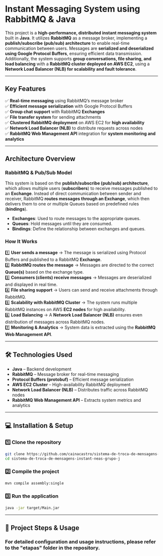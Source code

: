 # Instant Messaging System using RabbitMQ & Java  

This project is a **high-performance, distributed instant messaging system** built in **Java**. It utilizes **RabbitMQ** as a message broker, implementing a **publish/subscribe (pub/sub) architecture** to enable real-time communication between users. Messages are **serialized and deserialized using Google Protocol Buffers**, ensuring efficient data transmission. Additionally, the system supports **group conversations, file sharing, and load balancing** with a **RabbitMQ cluster deployed on AWS EC2**, using a **Network Load Balancer (NLB) for scalability and fault tolerance**.  

---

## Key Features  

✅ **Real-time messaging** using RabbitMQ’s message broker  
✅ **Efficient message serialization** with Google Protocol Buffers  
✅ **Group chat support** with RabbitMQ **Exchanges**  
✅ **File transfer system** for sending attachments  
✅ **Clustered RabbitMQ deployment** on AWS EC2 for **high availability**  
✅ **Network Load Balancer (NLB)** to distribute requests across nodes  
✅ **RabbitMQ Web Management API** integration for **system monitoring and analytics**  

---

## Architecture Overview  

### **RabbitMQ & Pub/Sub Model**  
This system is based on the **publish/subscribe (pub/sub) architecture**, which allows multiple users (**subscribers**) to receive messages published to an **Exchange**. Instead of direct communication between sender and receiver, RabbitMQ **routes messages through an Exchange**, which then delivers them to one or multiple Queues based on predefined rules (**bindings**).  

- **Exchanges**: Used to route messages to the appropriate queues.  
- **Queues**: Hold messages until they are consumed.  
- **Bindings**: Define the relationship between exchanges and queues.  

### **How It Works**  
1️⃣ **User sends a message** → The message is serialized using Protocol Buffers and published to a RabbitMQ **Exchange**.  
2️⃣ **RabbitMQ routes the message** → Messages are directed to the correct **Queue(s)** based on the exchange type.  
3️⃣ **Consumers (clients) receive messages** → Messages are deserialized and displayed in real time.  
4️⃣ **File sharing support** → Users can send and receive attachments through RabbitMQ.  
5️⃣ **Scalability with RabbitMQ Cluster** → The system runs multiple RabbitMQ instances on AWS **EC2 nodes** for high availability.  
6️⃣ **Load Balancing** → A **Network Load Balancer (NLB)** ensures even distribution of messages across RabbitMQ nodes.  
7️⃣ **Monitoring & Analytics** → System data is extracted using the **RabbitMQ Web Management API**.  

---

## 🛠️ Technologies Used  

- **Java** – Backend development  
- **RabbitMQ** – Message broker for real-time messaging  
- **Protocol Buffers (protobuf)** – Efficient message serialization  
- **AWS EC2 Cluster** – High-availability RabbitMQ deployment  
- **Network Load Balancer (NLB)** – Distributes traffic across RabbitMQ nodes  
- **RabbitMQ Web Management API** – Extracts system metrics and analytics  

---

## 💻 Installation & Setup  

### **1️⃣ Clone the repository**  
```sh
git clone https://github.com/cainacastro/sistema-de-troca-de-mensagens-instant-neas-grupo-j.git
cd sistema-de-troca-de-mensagens-instant-neas-grupo-j
```

### **2️⃣ Compile the project**
```sh
mvn compile assembly:single
```

### **3️⃣ Run the application**
```sh
java -jar target/Main.jar
```

---

## 📂 Project Steps & Usage

### For detailed configuration and usage instructions, please refer to the "etapas" folder in the repository.



